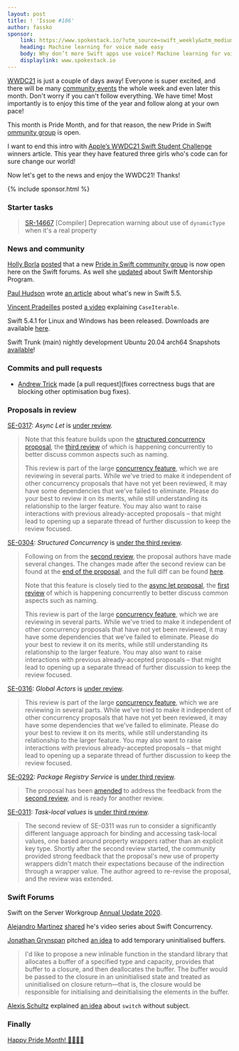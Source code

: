 ```yaml
---
layout: post
title: ! 'Issue #186'
author: fassko
sponsor:
    link: https://www.spokestack.io/?utm_source=swift_weekly&utm_medium=email&utm_campaign=maker_launch_PAID
    heading: Machine learning for voice made easy
    body: Why don’t more Swift apps use voice? Machine learning for voice is full of pitfalls, and the native platform solutions are both clunky and uncustomizable. So we open-sourced our modular library for iOS that integrates with Siri (along with libraries for Node, Python, Android, & React Native) and then built a no-code service for creating custom wake words, domain-specific speech recognition, and custom synthetic AI voices—without a steep learning curve.
    displaylink: www.spokestack.io
---
```


[WWDC21](https://developer.apple.com/wwdc21/) is just a couple of days away! Everyone is super excited, and there will be many [community events](https://developer.apple.com/wwdc21/beyond-wwdc/) the whole week and even later this month. Don't worry if you can't follow everything. We have time! Most importantly is to enjoy this time of the year and follow along at your own pace!

This month is Pride Month, and for that reason, the new Pride in Swift [ommunity group](https://swift.org/diversity/#community-groups) is open.

I want to end this intro with [Apple’s WWDC21 Swift Student Challenge](https://www.apple.com/newsroom/2021/06/apples-wwdc21-swift-student-challenge-winners-code-to-change-the-world/) winners article. This year they have featured three girls who's code can for sure change our world!

Now let's get to the news and enjoy the WWDC21! Thanks!

<!--excerpt-->

{% include sponsor.html %}

### Starter tasks

> [SR-14667](https://bugs.swift.org/browse/SR-14667) [Compiler] Deprecation warning about use of `dynamicType` when it's a real property

### News and community

[Holly Borla](https://twitter.com/hollyborla/) [posted](https://forums.swift.org/t/pride-in-swift-is-open/48837) that a new [Pride in Swift community group](	https://swift.org/diversity/#community-groups) is now open here on the Swift forums. As well she [updated](https://forums.swift.org/t/announcing-the-swift-mentorship-program/48021/17) about Swift Mentorship Program.

[Paul Hudson](https://twitter.com/twostraws) wrote [an article](https://www.hackingwithswift.com/articles/233/whats-new-in-swift-5-5) about what's new in Swift 5.5.

[Vincent Pradeilles](https://twitter.com/v_pradeilles) posted [a video](https://www.youtube.com/watch?v=MZPeg8dqqzI) explaining `CaseIterable`.

Swift 5.4.1 for Linux and Windows has been released. Downloads are available [here](https://swift.org/download).

Swift Trunk (main) nightly development Ubuntu 20.04 arch64 Snapshots [available](https://swift.org/download/#snapshots)!

### Commits and pull requests

* [Andrew Trick](https://github.com/atrick) made [a pull request](fixes correctness bugs that are blocking other optimisation bug fixes).

### Proposals in review

[SE-0317](https://github.com/apple/swift-evolution/blob/main/proposals/0317-async-let.md): *Async Let* is [under review](https://forums.swift.org/t/se-0317-async-let/48848).

> Note that this feature builds upon the [structured concurrency proposal](https://github.com/apple/swift-evolution/blob/main/proposals/0304-structured-concurrency.md), the [third review](https://forums.swift.org/t/se-0304-3rd-review-structured-concurrency/48847) of which is happening concurrently to better discuss common aspects such as naming.
>
> This review is part of the large [concurrency feature](https://forums.swift.org/t/swift-concurrency-roadmap/41611), which we are reviewing in several parts. While we've tried to make it independent of other concurrency proposals that have not yet been reviewed, it may have some dependencies that we've failed to eliminate. Please do your best to review it on its merits, while still understanding its relationship to the larger feature. You may also want to raise interactions with previous already-accepted proposals – that might lead to opening up a separate thread of further discussion to keep the review focused.

[SE-0304](https://github.com/apple/swift-evolution/blob/main/proposals/0317-async-let.md): *Structured Concurrency* is [under the third review](https://forums.swift.org/t/se-0304-3rd-review-structured-concurrency/48847).

> Following on from the [second review](https://forums.swift.org/t/se-0304-2nd-review-structured-concurrency/47217), the proposal authors have made several changes. The changes made after the second review can be found at the [end of the proposal](https://github.com/apple/swift-evolution/blob/main/proposals/0304-structured-concurrency.md#review-changes), and the full diff can be found [here](https://github.com/apple/swift-evolution/commit/01bdbdc2be26f9f26e4fad97e89d6648be1a6917#diff-6e3f26a7c1e2c41a13bcf34ef4c7d84625339b2898702f5e0bed0d6e05f1a778).
>
> Note that this feature is closely tied to the [async let proposal](https://github.com/apple/swift-evolution/blob/main/proposals/0317-async-let.md), the [first review](https://forums.swift.org/t/se-0317-async-let/48848) of which is happening concurrently to better discuss common aspects such as naming.
> 
> This review is part of the large [concurrency feature](https://forums.swift.org/t/swift-concurrency-roadmap/41611), which we are reviewing in several parts. While we've tried to make it independent of other concurrency proposals that have not yet been reviewed, it may have some dependencies that we've failed to eliminate. Please do your best to review it on its merits, while still understanding its relationship to the larger feature. You may also want to raise interactions with previous already-accepted proposals – that might lead to opening up a separate thread of further discussion to keep the review focused.

[SE-0316](https://github.com/apple/swift-evolution/blob/main/proposals/0316-global-actors.md): *Global Actors* is [under review](https://forums.swift.org/t/se-0316-global-actors/48905).

> This review is part of the large [concurrency feature](https://forums.swift.org/t/swift-concurrency-roadmap/41611), which we are reviewing in several parts. While we've tried to make it independent of other concurrency proposals that have not yet been reviewed, it may have some dependencies that we've failed to eliminate. Please do your best to review it on its merits, while still understanding its relationship to the larger feature. You may also want to raise interactions with previous already-accepted proposals – that might lead to opening up a separate thread of further discussion to keep the review focused.

[SE-0292](https://github.com/apple/swift-evolution/blob/main/proposals/0316-global-actors.md): *Package Registry Service* is [under third review](https://forums.swift.org/t/se-0292-3rd-review-package-registry-service/49107).

> The proposal has been [amended](https://github.com/apple/swift-evolution/pull/1319) to address the feedback from the [second review](https://forums.swift.org/t/se-0292-2nd-review-package-registry-service), and is ready for another review.

[SE-0311](https://github.com/apple/swift-evolution/blob/main/proposals/0311-task-locals.md): *Task-local values* is [under third review](https://forums.swift.org/t/se-0311-3rd-review-task-local-values/49122).

> The second review of SE-0311 was run to consider a significantly different language approach for binding and accessing task-local values, one based around property wrappers rather than an explicit key type. Shortly after the second review started, the community provided strong feedback that the proposal's new use of property wrappers didn't match their expectations because of the indirection through a wrapper value. The author agreed to re-revise the proposal, and the review was extended.

### Swift Forums

Swift on the Server Workgroup [Annual Update 2020](https://forums.swift.org/t/sswg-annual-update-2020/49223).

[Alejandro Martinez](https://twitter.com/alexito4) [shared](https://forums.swift.org/t/swift-concurrency-video-series/48872) he's video series about Swift Concurrency.

[Jonathan Grynspan](https://twitter.com/grynspan) pitched [an idea](https://forums.swift.org/t/pitch-temporary-uninitialized-buffers/48954) to add temporary uninitialised buffers.

> I'd like to propose a new inlinable function in the standard library that allocates a buffer of a specified type and capacity, provides that buffer to a closure, and then deallocates the buffer. The buffer would be passed to the closure in an uninitialised state and treated as uninitialised on closure return—that is, the closure would be responsible for initialising and deinitialising the elements in the buffer.

[Alexis Schultz](https://forums.swift.org/u/alexisqapa) explained [an idea](https://forums.swift.org/t/idea-switch-without-subject/49075) about `switch` without subject.

### Finally

[Happy Pride Month! 🏳️‍🌈🏳️‍⚧️](https://twitter.com/ashleeaburnett/status/1399721526216343563)
